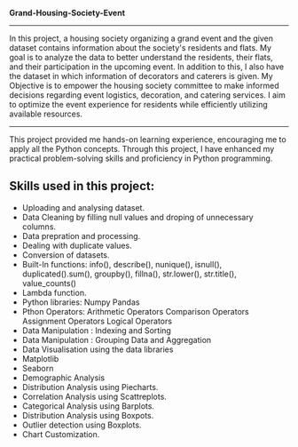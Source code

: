 **Grand-Housing-Society-Event**   

------------------------------------------------------------------------------------------------------------------------------------------------

In this project, a housing society organizing a grand event and the given dataset contains information about the society's residents and flats.
My goal is to analyze the data to better understand the residents, their flats, and their participation in the upcoming event.
In addition to this, I also have the dataset in which information of decorators and caterers is given. 
My Objective is to empower the housing society committee to make informed decisions regarding event logistics, decoration, and catering services. 
I aim to optimize the event experience for residents while efficiently utilizing available resources.

------------------------------------------------------------------------------------------------------------------------------------------------
This  project provided me hands-on learning experience, encouraging me to apply all the Python concepts. 
Through this project, I have enhanced my practical problem-solving skills and proficiency in Python programming.

**Skills used in this project:**
------------------------------------------------------------------------------------------------------------------------------------------------
- Uploading and analysing dataset.
- Data Cleaning by filling null values and droping of unnecessary columns.
- Data prepration and processing.
- Dealing with duplicate values.
- Conversion of datasets.
- Built-In functions: info(), describe(), nunique(), isnull(), duplicated().sum(), groupby(), fillna(), str.lower(), str.title(), value_counts()
- Lambda function.
- Python libraries:
  Numpy
   Pandas
-  Pthon Operators:
   Arithmetic Operators
   Comparison Operators
   Assignment Operators
   Logical Operators
- Data Manipulation : Indexing and Sorting
- Data Manipulation : Grouping Data and Aggregation
- Data Visualisation using the data libraries
- Matplotlib
- Seaborn
- Demographic Analysis
- Distribution Analysis using Piecharts.
- Correlation Analysis using Scattreplots.
- Categorical Analysis using Barplots.
- Distribution Analysis using Boxpots.
- Outlier detection using Boxplots.
- Chart Customization.

